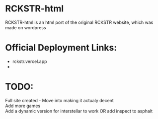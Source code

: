 # RCKSTR-html
RCKSTR-html is an html port of the original RCKSTR website, which was made on wordpress

# Official Deployment Links:
- rckstr.vercel.app
- 

# TODO: 
Full site created - Move into making it actualy decent    
Add more games   
Add a dynamic version for interstellar to work OR add inspect to asphalt  
